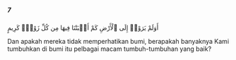 ##### 7

<span class="ayah">أَوَلَمْ يَرَوْا۟ إِلَى ٱلْأَرْضِ كَمْ أَنۢبَتْنَا فِيهَا مِن كُلِّ زَوْجٍۢ كَرِيمٍ</span>

<span class="ayah_translation">Dan apakah mereka tidak memperhatikan bumi, berapakah banyaknya Kami tumbuhkan di bumi itu pelbagai macam tumbuh-tumbuhan yang baik?</span>
